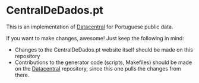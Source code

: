 CentralDeDados.pt
=================

This is an implementation of [Datacentral](https://github.com/centraldedados/datacentral) for Portuguese public data.

If you want to make changes, awesome! Just keep the following in mind:
* Changes to the CentralDeDados.pt website itself should be made on this repository
* Contributions to the generator code (scripts, Makefiles) should be made on the [Datacentral](https://github.com/centraldedados/datacentral) repository, since this one pulls the changes from there.
